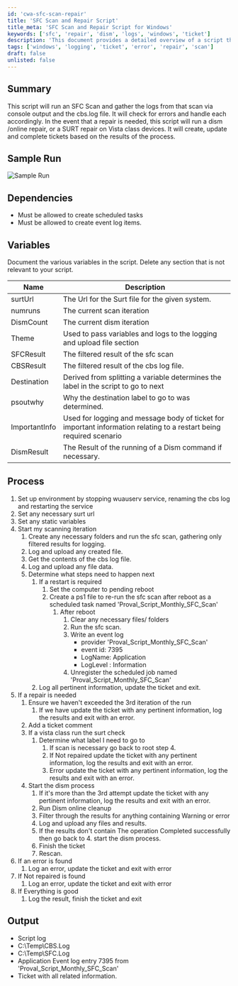 ```yaml
---
id: 'cwa-sfc-scan-repair'
title: 'SFC Scan and Repair Script'
title_meta: 'SFC Scan and Repair Script for Windows'
keywords: ['sfc', 'repair', 'dism', 'logs', 'windows', 'ticket']
description: 'This document provides a detailed overview of a script that performs an SFC scan on Windows systems, handles errors, and manages ticketing based on the scan results. It outlines the process of running the scan, logging results, and executing necessary repairs while maintaining communication through ticket updates.'
tags: ['windows', 'logging', 'ticket', 'error', 'repair', 'scan']
draft: false
unlisted: false
---
```

## Summary

This script will run an SFC Scan and gather the logs from that scan via console output and the cbs.log file. It will check for errors and handle each accordingly. In the event that a repair is needed, this script will run a dism /online repair, or a SURT repair on Vista class devices. It will create, update and complete tickets based on the results of the process.

## Sample Run

![Sample Run](5078775/docs/11192984/images/15663591)

## Dependencies

- Must be allowed to create scheduled tasks
- Must be allowed to create event log items.

## Variables

Document the various variables in the script. Delete any section that is not relevant to your script.

| Name         | Description                                                                                           |
|--------------|-------------------------------------------------------------------------------------------------------|
| surtUrl      | The Url for the Surt file for the given system.                                                     |
| numruns      | The current scan iteration                                                                            |
| DismCount    | The current dism iteration                                                                            |
| Theme        | Used to pass variables and logs to the logging and upload file section                               |
| SFCResult    | The filtered result of the sfc scan                                                                  |
| CBSResult    | The filtered result of the cbs log file.                                                             |
| Destination  | Derived from splitting a variable determines the label in the script to go to next                   |
| psoutwhy     | Why the destination label to go to was determined.                                                  |
| ImportantInfo| Used for logging and message body of ticket for important information relating to a restart being required scenario |
| DismResult   | The Result of the running of a Dism command if necessary.                                           |

## Process

1. Set up environment by stopping wuauserv service, renaming the cbs log and restarting the service
2. Set any necessary surt url 
3. Set any static variables
4. Start my scanning iteration
   1. Create any necessary folders and run the sfc scan, gathering only filtered results for logging.
   2. Log and upload any created file.
   3. Get the contents of the cbs log file.
   4. Log and upload any file data.
   5. Determine what steps need to happen next  
      1. If a restart is required
         1. Set the computer to pending reboot
         2. Create a ps1 file to re-run the sfc scan after reboot as a scheduled task named 'Proval_Script_Monthly_SFC_Scan'
            1. After reboot
               1. Clear any necessary files/ folders
               2. Run the sfc scan.
               3. Write an event log 
                  - provider 'Proval_Script_Monthly_SFC_Scan'
                  - event id: 7395
                  - LogName: Application
                  - LogLevel : Information
               4. Unregister the scheduled job named 'Proval_Script_Monthly_SFC_Scan'
      2. Log all pertinent information, update the ticket and exit.
5. If a repair is needed
   1. Ensure we haven't exceeded the 3rd iteration of the run
      1. If we have update the ticket with any pertinent information, log the results and exit with an error.
   2. Add a ticket comment 
   3. If a vista class run the surt check  
      1. Determine what label I need to go to 
         1. If scan is necessary go back to root step 4.
         2. If Not repaired update the ticket with any pertinent information, log the results and exit with an error.
         3. Error update the ticket with any pertinent information, log the results and exit with an error.
   4. Start the dism process
      1. If it's more than the 3rd attempt update the ticket with any pertinent information, log the results and exit with an error.
      2. Run Dism online cleanup
      3. Filter through the results for anything containing Warning or error
      4. Log and upload any files and results.
      5. If the results don't contain The operation Completed successfully then go back to 4. start the dism process.
      6. Finish the ticket
      7. Rescan.
6. If an error is found
   1. Log an error, update the ticket and exit with error
7. If Not repaired is found
   1. Log an error, update the ticket and exit with error
8. If Everything is good
   1. Log the result, finish the ticket and exit

## Output

- Script log
- C:\Temp\CBS.Log
- C:\Temp\SFC.Log
- Application Event log entry 7395 from 'Proval_Script_Monthly_SFC_Scan'
- Ticket with all related information.


